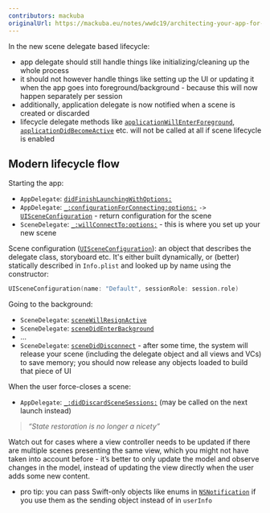 ```yaml
---
contributors: mackuba
originalUrl: https://mackuba.eu/notes/wwdc19/architecting-your-app-for-multiple-windows/
---
```


In the new scene delegate based lifecycle:

- app delegate should still handle things like initializing/cleaning up the whole process
- it should not however handle things like setting up the UI or updating it when the app goes into foreground/background - because this will now happen separately per session
- additionally, application delegate is now notified when a scene is created or discarded
- lifecycle delegate methods like [`applicationWillEnterForeground`](https://developer.apple.com/documentation/uikit/uiapplicationdelegate/1623076-applicationwillenterforeground), [`applicationDidBecomeActive`](https://developer.apple.com/documentation/uikit/uiapplicationdelegate/1622956-applicationdidbecomeactive) etc. will not be called at all if scene lifecycle is enabled

## Modern lifecycle flow

Starting the app:

- `AppDelegate`: [`didFinishLaunchingWithOptions:`](https://developer.apple.com/documentation/uikit/uiapplicationdelegate/1622921-application)
- `AppDelegate`: [`_:configurationForConnecting:options:`](https://developer.apple.com/documentation/uikit/uiapplicationdelegate/3197905-application) `->` [`UISceneConfiguration`](https://developer.apple.com/documentation/uikit/uisceneconfiguration) - return configuration for the scene
- `SceneDelegate`: [`_:willConnectTo:options:`](https://developer.apple.com/documentation/uikit/uiscenedelegate/3197914-scene) - this is where you set up your new scene

Scene configuration ([`UISceneConfiguration`](https://developer.apple.com/documentation/uikit/uisceneconfiguration)): an object that describes the delegate class, storyboard etc. It's either built dynamically, or (better) statically described in `Info.plist` and looked up by name using the constructor:

```swift
UISceneConfiguration(name: "Default", sessionRole: session.role)
```

Going to the background:

- `SceneDelegate`: [`sceneWillResignActive`](https://developer.apple.com/documentation/uikit/uiscenedelegate/3197919-scenewillresignactive)
- `SceneDelegate`: [`sceneDidEnterBackground`](https://developer.apple.com/documentation/uikit/uiscenedelegate/3197917-scenedidenterbackground)
- …
- `SceneDelegate`: [`sceneDidDisconnect`](https://developer.apple.com/documentation/uikit/uiscenedelegate/3197916-scenediddisconnect) - after some time, the system will release your scene (including the delegate object and all views and VCs) to save memory; you should now release any objects loaded to build that piece of UI

When the user force-closes a scene:

- `AppDelegate`: [`_:didDiscardSceneSessions:`](https://developer.apple.com/documentation/uikit/uiapplicationdelegate/3197906-application) (may be called on the next launch instead)

> *“State restoration is no longer a nicety”*

Watch out for cases where a view controller needs to be updated if there are multiple scenes presenting the same view, which you might not have taken into account before - it’s better to only update the model and observe changes in the model, instead of updating the view directly when the user adds some new content.

- pro tip: you can pass Swift-only objects like enums in [`NSNotification`](https://developer.apple.com/documentation/foundation/nsnotification) if you use them as the sending object instead of in `userInfo`
